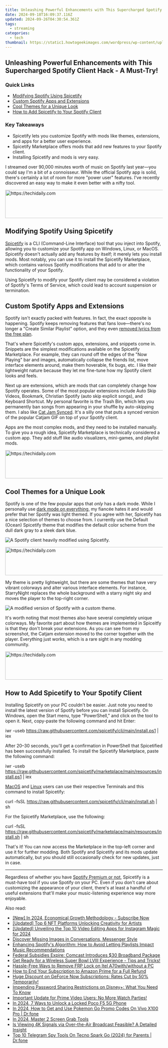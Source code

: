 ```yaml
---
title: Unleashing Powerful Enhancements with This Supercharged Spotify Client Hack - A Must-Try!
date: 2024-09-18T16:09:37.116Z
updated: 2024-09-26T04:30:54.361Z
tags:
  - streaming
categories:
  - tech
thumbnail: https://static1.howtogeekimages.com/wordpress/wp-content/uploads/2024/05/screenshots-of-spicetify-with-a-lot-of-spicetify-and-spotify-icons-in-the-background.jpg
---
```


## Unleashing Powerful Enhancements with This Supercharged Spotify Client Hack - A Must-Try!

### Quick Links

* [Modifying Spotify Using Spicetify](https://fox-helps.techidaily.com/in-2024-creating-a-spherical-experience-best-practices-for-panoramic-film-9-essentials/)
* [Custom Spotify Apps and Extensions](https://android-unlock.techidaily.com/how-to-unlock-vivo-s17-phone-without-google-account-by-drfone-android/)
* [Cool Themes for a Unique Look](https://some-guidance.techidaily.com/in-2024-the-complete-blueprint-for-iphone-podcast-downloads/)
* [How to Add Spicetify to Your Spotify Client](https://bypass-frp.techidaily.com/in-2024-how-to-bypass-frp-from-vivo-y36-by-drfone-android/)

### Key Takeaways

* Spicetify lets you customize Spotify with mods like themes, extensions, and apps for a better user experience.
* Spicetify Marketplace offers mods that add new features to your Spotify client.
* Installing Spicetify and mods is very easy.

 I streamed over 90,000 minutes worth of music on Spotify last year—you could say I'm a bit of a connoisseur. While the official Spotify app is solid, there's certainly a lot of room for more "power user" features. I've recently discovered an easy way to make it even better with a nifty tool.

<!-- affiliate ads begin -->
<a href="https://unicoeye.pxf.io/c/5597632/2134227/18498" target="_top" id="2134227">
  <img src="//a.impactradius-go.com/display-ad/18498-2134227" border="0" alt="https://techidaily.com" width="728" height="90"/>
</a>
<img height="0" width="0" src="https://unicoeye.pxf.io/i/5597632/2134227/18498" style="position:absolute;visibility:hidden;" border="0" />
<!-- affiliate ads end -->

##  Modifying Spotify Using Spicetify

[Spicetify](https://spicetify.app/) is a CLI (Command-Line Interface) tool that you inject into Spotify, allowing you to customize your Spotify app on Windows, Linux, or MacOS. Spicetify doesn't actually add any features by itself; it merely lets you install mods. Most notably, you can use it to install the Spicetify Marketplace, which contains various Spotify modifications that add to or alter the functionality of your Spotify.

 Using Spicetify to modify your Spotify client may be considered a violation of Spotify's Terms of Service, which could lead to account suspension or termination.

##  Custom Spotify Apps and Extensions

 Spotify isn't exactly packed with features. In fact, the exact opposite is happening. Spotify keeps removing features that fans love—there's no longer a "Create Similar Playlist" option, and they even [removed lyrics from the free plan](https://fox-access.techidaily.com/new-2024-approved-saturation-perfection-tool/).

 That's where Spicetify's custom apps, extensions, and snippets come in. Snippets are the simplest modifications available on the Spicetify Marketplace. For example, they can round off the edges of the "Now Playing" bar and images, automatically collapse the friends list, move interface elements around, make them hoverable, fix bugs, etc. I like their lightweight nature because they let me fine-tune how my Spotify client looks and feels.

 Next up are extensions, which are mods that can completely change how Spotify operates. Some of the most popular extensions include Auto Skip Videos, Bookmark, Christian Spotify (auto skip explicit songs), and Keyboard Shortcut. My personal favorite is the Trash Bin, which lets you permanently ban songs from appearing in your shuffle by auto-skipping them. I also like [Cat Jam Synced](https://github.com/BlafKing/spicetify-cat-jam-synced). It's a silly one that puts a synced version of the popular Catjam GIF on top of your Spotify client.

 Apps are the most complex mods, and they need to be installed manually. To give you a rough idea, Spicetify Marketplace is technically considered a custom app. They add stuff like audio visualizers, mini-games, and playlist mods.

<!-- affiliate ads begin -->
<a href="https://oneplusfr.sjv.io/c/5597632/1622438/14044" target="_top" id="1622438">
  <img src="//a.impactradius-go.com/display-ad/14044-1622438" border="0" alt="https://techidaily.com" width="728" height="90"/>
</a>
<img height="0" width="0" src="https://oneplusfr.sjv.io/i/5597632/1622438/14044" style="position:absolute;visibility:hidden;" border="0" />
<!-- affiliate ads end -->

##  Cool Themes for a Unique Look

 Spotify is one of the few popular apps that _only_ has a dark mode. While I personally use [dark mode on everything](https://pokemon-go-android.techidaily.com/in-2024-hacks-to-do-pokemon-go-trainer-battles-for-honor-70-lite-5g-drfone-by-drfone-virtual-android/), my fiancée hates it and would prefer that her Spotify was light themed. If you agree with her, Spicetify has a nice selection of themes to choose from. I currently use the Default (Ocean) Spicetify theme that modifies the default color scheme from the dull dark gray to a sleek dark blue.

![A Spotify client heavily modified using Spicetify.](https://static1.howtogeekimages.com/wordpress/wp-content/uploads/2024/05/2024-05-22_17h22_27.png) 

<!-- affiliate ads begin -->
<a href="https://aidotcom.pxf.io/c/5597632/2134501/19576" target="_top" id="2134501">
  <img src="//a.impactradius-go.com/display-ad/19576-2134501" border="0" alt="https://techidaily.com" width="640" height="90"/>
</a>
<img height="0" width="0" src="https://aidotcom.pxf.io/i/5597632/2134501/19576" style="position:absolute;visibility:hidden;" border="0" />
<!-- affiliate ads end -->

 My theme is pretty lightweight, but there are some themes that have very vibrant colorways and alter various interface elements. For instance, StarryNight replaces the whole background with a starry night sky and moves the player to the top-right corner.

![A modified version of Spotify with a custom theme.](https://static1.howtogeekimages.com/wordpress/wp-content/uploads/2024/05/souicy.png) 

 It's worth noting that most themes also have several completely unique colorways. My favorite part about how themes are implemented in Spiceitfy is that they don't break your extensions. As you can see from my screenshot, the Catjam extension moved to the corner together with the player. Everything just works, which is a rare sight in any modding community.

<!-- affiliate ads begin -->
<a href="https://ephamedtechinc.pxf.io/c/5597632/2136626/26400" target="_top" id="2136626">
  <img src="//a.impactradius-go.com/display-ad/26400-2136626" border="0" alt="https://techidaily.com" width="728" height="90"/>
</a>
<img height="0" width="0" src="https://ephamedtechinc.pxf.io/i/5597632/2136626/26400" style="position:absolute;visibility:hidden;" border="0" />
<!-- affiliate ads end -->

##  How to Add Spicetify to Your Spotify Client

 Installing Spicetify on your PC couldn't be easier. Just note you need to install the latest version of Spotify before you can install Spicetify. On Windows, open the Start menu, type "PowerShell," and click on the tool to open it. Next, copy-paste the following command and hit Enter:

iwr -useb https://raw.githubusercontent.com/spicetify/cli/main/install.ps1 | iex

 After 20–30 seconds, you'll get a confirmation in PowerShell that Spicetified has been successfully installed. To install the Spicetify Marketplace, paste the following command:

iwr -useb https://raw.githubusercontent.com/spicetify/marketplace/main/resources/install.ps1 | iex

[MacOS](https://youtube-clips.techidaily.com/boost-your-revenue-yielding-earnings-from-youtube-at-500-followers-for-2024/) and [Linux](https://fake-location.techidaily.com/best-10-mock-location-apps-worth-trying-on-realme-narzo-60-pro-5g-drfone-by-drfone-virtual-android/) users can use their respective Terminals and this command to install Spicetify:

curl -fsSL https://raw.githubusercontent.com/spicetify/cli/main/install.sh | sh

 For the Spicetify Marketplace, use the following:

curl -fsSL https://raw.githubusercontent.com/spicetify/marketplace/main/resources/install.sh | sh

 That's it! You can now access the Marketplace in the top-left corner and use it for further modding. Both Spotify and Spicetify and its mods update automatically, but you should still occasionally check for new updates, just in case.

---

 Regardless of whether you have [Spotify Premium or not](https://twitter-videos.techidaily.com/new-in-2024-digital-drama-videoviral-sagas-unfold-online/), Spicetify is a must-have tool if you use Spotify on your PC. Even if you don't care about customizing the appearance of your client, there's at least a handful of useful extensions that'll make your music-listening experience way more enjoyable.

<ins class="adsbygoogle"
     style="display:block"
     data-ad-format="autorelaxed"
     data-ad-client="ca-pub-7571918770474297"
     data-ad-slot="1223367746"></ins>

<ins class="adsbygoogle"
     style="display:block"
     data-ad-client="ca-pub-7571918770474297"
     data-ad-slot="8358498916"
     data-ad-format="auto"
     data-full-width-responsive="true"></ins>

<span class="atpl-alsoreadstyle">Also read:</span>
<div><ul>
<li><a href="https://facebook-video-share.techidaily.com/new-in-2024-economical-growth-methodology-subscribe-now/"><u>[New] In 2024, Economical Growth Methodology - Subscribe Now</u></a></li>
<li><a href="https://some-guidance.techidaily.com/updated-top-6-nft-platforms-unlocking-creativity-for-artists/"><u>[Updated] Top 6 NFT Platforms Unlocking Creativity for Artists</u></a></li>
<li><a href="https://instagram-video-files.techidaily.com/updated-unveiling-the-top-10-video-editing-apps-for-instagram-magic-for-2024/"><u>[Updated] Unveiling the Top 10 Video Editing Apps for Instagram Magic for 2024</u></a></li>
<li><a href="https://facebook.techidaily.com/discover-missing-images-in-conversations-messenger-style/"><u>Discover Missing Images in Conversations, Messenger Style</u></a></li>
<li><a href="https://media-tips.techidaily.com/enhancing-spotifys-algorithm-how-to-avoid-letting-playlists-impact-music-recommendations/"><u>Enhancing Spotify's Algorithm: How to Avoid Letting Playlists Impact Music Recommendations</u></a></li>
<li><a href="https://media-tips.techidaily.com/federal-subsidies-expire-comcast-introduces-30-broadband-package/"><u>Federal Subsidies Expire: Comcast Introduces $30 Broadband Package</u></a></li>
<li><a href="https://media-tips.techidaily.com/get-ready-for-a-wireless-super-bowl-lviii-experience-tips-and-tricks/"><u>Get Ready for a Wireless Super Bowl LVIII Experience - Tips and Tricks!</u></a></li>
<li><a href="https://bypass-frp.techidaily.com/hassle-free-ways-to-remove-frp-lock-on-itel-a70withwithout-a-pc-by-drfone-android/"><u>Hassle-Free Ways to Remove FRP Lock on Itel A70with/without a PC</u></a></li>
<li><a href="https://media-tips.techidaily.com/how-to-end-your-subscription-to-amazon-prime-for-a-full-refund/"><u>How to End Your Subscription to Amazon Prime for a Full Refund</u></a></li>
<li><a href="https://media-tips.techidaily.com/huge-discount-on-geforce-now-subscriptions-rates-cut-by-50-temporarily/"><u>Huge Discount on GeForce Now Subscriptions: Rates Cut by 50% Temporarily!</u></a></li>
<li><a href="https://media-tips.techidaily.com/impending-password-sharing-restrictions-on-disneyplus-what-you-need-to-know/"><u>Impending Password Sharing Restrictions on Disney+: What You Need To Know</u></a></li>
<li><a href="https://media-tips.techidaily.com/important-update-for-prime-video-users-no-more-watch-parties/"><u>Important Update for Prime Video Users: No More Watch Parties!</u></a></li>
<li><a href="https://easy-unlock-android.techidaily.com/in-2024-7-ways-to-unlock-a-locked-poco-f5-5g-phone-by-drfone-android/"><u>In 2024, 7 Ways to Unlock a Locked Poco F5 5G Phone</u></a></li>
<li><a href="https://change-location.techidaily.com/in-2024-how-to-get-and-use-pokemon-go-promo-codes-on-vivo-x100-pro-drfone-by-drfone-virtual-android/"><u>In 2024, How to Get and Use Pokemon Go Promo Codes On Vivo X100 Pro | Dr.fone</u></a></li>
<li><a href="https://facebook-video-recording.techidaily.com/in-2024-master-2-screen-grab-tools/"><u>In 2024, Master 2 Screen Grab Tools</u></a></li>
<li><a href="https://media-tips.techidaily.com/is-viewing-4k-signals-via-over-the-air-broadcast-feasible-a-detailed-insight/"><u>Is Viewing 4K Signals via Over-the-Air Broadcast Feasible? A Detailed Insight</u></a></li>
<li><a href="https://android-location-track.techidaily.com/top-10-telegram-spy-tools-on-tecno-spark-go-2024-for-parents-drfone-by-drfone-virtual-android/"><u>Top 10 Telegram Spy Tools On Tecno Spark Go (2024) for Parents | Dr.fone</u></a></li>
</ul></div>

